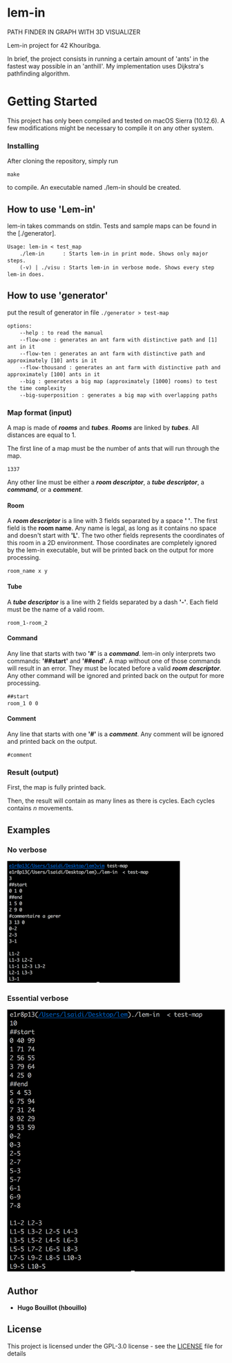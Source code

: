 # lem-in
PATH FINDER IN GRAPH WITH 3D VISUALIZER

Lem-in project for 42 Khouribga.

In brief, the project consists in running a certain amount of 'ants' in the fastest way possible in an 'anthill'. My implementation uses Dijkstra's pathfinding algorithm.

# Getting Started

This project has only been compiled and tested on macOS Sierra (10.12.6). A few modifications might be necessary to compile it on any other system.

### Installing

After cloning the repository, simply run

```
make
```

to compile. An executable named ./lem-in should be created.

## How to use 'Lem-in'

lem-in takes commands on stdin. Tests and sample maps can be found in the [./generator].

```
Usage: lem-in < test_map
	./lem-in      : Starts lem-in in print mode. Shows only major steps.
	(-v) | ./visu : Starts lem-in in verbose mode. Shows every step lem-in does.
```

## How to use 'generator'

put the result of generator in file `./generator > test-map`

```
options:
	--help : to read the manual
	--flow-one : generates an ant farm with distinctive path and [1] ant in it
	--flow-ten : generates an ant farm with distinctive path and approximately [10] ants in it
	--flow-thousand : generates an ant farm with distinctive path and approximately [100] ants in it
	--big : generates a big map (approximately [1000] rooms) to test the time complexity
	--big-superposition : generates a big map with overlapping paths
```

### Map format (input)

A map is made of ***rooms*** and ***tubes***. ***Rooms*** are linked by ***tubes***. All distances are equal to 1.

The first line of a map must be the number of ants that will run through the map.

```
1337
```

Any other line must be either a ***room descriptor***, a ***tube descriptor***, a ***command***, or a ***comment***.

#### Room

A ***room descriptor*** is a line with 3 fields separated by a space **' '**. The first field is the **room name**. Any name is legal, as long as it contains no space and doesn't start with **'L'**. The two other fields represents the coordinates of this room in a 2D environment. Those coordinates are completely ignored by the lem-in executable, but will be printed back on the output for more processing.

```
room_name x y
```
#### Tube

A ***tube descriptor*** is a line with 2 fields separated by a dash **'-'**. Each field must be the name of a valid room.

```
room_1-room_2
```

#### Command

Any line that starts with two **'#'** is a  ***command***. lem-in only interprets two commands: **'##start'** and **'##end'**. A map without one of those commands will result in an error. They must be located before a valid ***room descriptor***. Any other command will be ignored and printed back on the output for more processing.

```
##start
room_1 0 0
```

#### Comment

Any line that starts with one **'#'** is a  ***comment***. Any comment will be ignored and printed back on the output.

```
#comment
```

### Result (output)

First, the map is fully printed back.

Then, the result will contain as many lines as there is cycles. Each cycles contains *n* movements.

## Examples

### No verbose

![No verbose](examples/img1.png)

### Essential verbose

![Essential verbose](examples/img.png)

## Author

* **Hugo Bouillot (hbouillo)**

## License

This project is licensed under the GPL-3.0 license - see the [LICENSE](LICENSE) file for details
